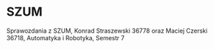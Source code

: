 # SZUM
Sprawozdania z SZUM, Konrad Straszewski 36778 oraz Maciej Czerski 36718, Automatyka i Robotyka, Semestr 7
